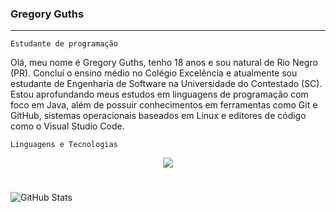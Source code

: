 ### Gregory Guths

---

`Estudante de programação`

Olá, meu nome é Gregory Guths, tenho 18 anos e sou natural de Rio Negro (PR). Concluí o ensino médio no Colégio Excelência e atualmente sou estudante de Engenharia de Software na Universidade do Contestado (SC). Estou aprofundando meus estudos em linguagens de programação com foco em Java, além de possuir conhecimentos em ferramentas como Git e GitHub, sistemas operacionais baseados em Linux e editores de código como o Visual Studio Code.

`Linguagens e Tecnologias`
<div align="center" >
<a href="https://skillicons.dev"   >
  <img src="https://skillicons.dev/icons?i=java,git,vscode,html,figma,github,discord,linkedin,linux" />
</a>

#
<p>
  <img
    align="left"
    alt="GitHub Stats" 
    style="padding-right: 10px;" 
    src="https://github-readme-stats.vercel.app/api?username=Guthsss&show_icons=true&theme=dark&include_all_commits=true&locale=pt-br" 
  />
  <p/>



 

 
 
  

  






 
  
  

  






